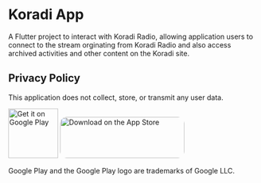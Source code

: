 # Koradi App

A Flutter project to interact with Koradi Radio, allowing application users to connect to the stream orginating from Koradi Radio and also access archived activities and other content on the Koradi site. 

## Privacy Policy
This application does not collect, store, or transmit any user data. 

<a href='https://play.google.com/store/apps/details?id=com.koradi.radio&pcampaignid=pcampaignidMKT-Other-global-all-co-prtnr-py-PartBadge-Mar2515-1'><img alt='Get it on Google Play' src='https://play.google.com/intl/en_us/badges/static/images/badges/en_badge_web_generic.png' height="100"/></a> <a href="https://apps.apple.com/us/app/koradi-app/id1606623606?itsct=apps_box_badge&amp;itscg=30200" style="display: inline-block; overflow: hidden; border-radius: 13px; width: 250px; height: 83px;"><img src="https://tools.applemediaservices.com/api/badges/download-on-the-app-store/black/en-us?size=250x83&amp;releaseDate=1645142400&h=652fffa4f11b0f00c251d54e870e69a3" alt="Download on the App Store" style="border-radius: 13px; width: 250px; height: 83px;"></a>


Google Play and the Google Play logo are trademarks of Google LLC.
